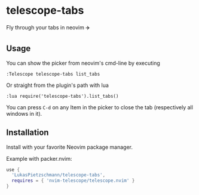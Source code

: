 # telescope-tabs
Fly through your tabs in neovim ✈️

## Usage
You can show the picker from neovim's cmd-line by executing
```
:Telescope telescope-tabs list_tabs
```

Or straight from the plugin's path with lua
```viml
:lua require('telescope-tabs').list_tabs()
```

You can press `C-d` on any Item in the picker to close the tab (respectively all windows in it).

## Installation
Install with your favorite Neovim package manager.

Example with packer.nvim:
```lua
use {
  'LukasPietzschmann/telescope-tabs',
  requires = { 'nvim-telescope/telescope.nvim' }
}
```
